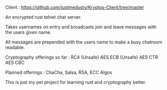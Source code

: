 Client : https://github.com/justmedusty/Kryptos-Client/tree/master

An encrypted rust telnet chat server.

Takes usernames on entry and broadcasts join and leave messages with the users given name.

All messages are prepended with the users name to make a busy chatroom readable.

Cryptography offerings so far :
RC4 (Unsafe)
AES ECB (Unsafe)
AES CTR
AES CBC

Planned offerings :
ChaCha,
Salsa,
RSA,
ECC Algos

This is just my pet project for learning rust and cryptography better.
